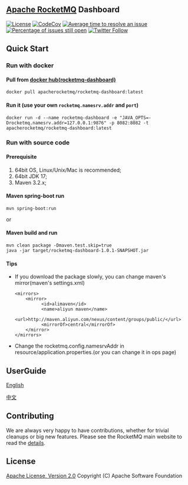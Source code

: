 ## [Apache RocketMQ](https://github.com/apache/rocketmq) Dashboard 
[![License](https://img.shields.io/badge/license-Apache%202-4EB1BA.svg)](https://www.apache.org/licenses/LICENSE-2.0.html)
[![CodeCov](https://codecov.io/gh/apache/rocketmq-dashboard/branch/master/graph/badge.svg)](https://codecov.io/gh/apache/rocketmq-dashboard)
[![Average time to resolve an issue](http://isitmaintained.com/badge/resolution/apache/rocketmq-dashboard.svg)](http://isitmaintained.com/project/apache/rocketmq-dashboard "Average time to resolve an issue")
[![Percentage of issues still open](http://isitmaintained.com/badge/open/apache/rocketmq-dashboard.svg)](http://isitmaintained.com/project/apache/rocketmq-dashboard "Percentage of issues still open")
[![Twitter Follow](https://img.shields.io/twitter/follow/ApacheRocketMQ?style=social)](https://twitter.com/intent/follow?screen_name=ApacheRocketMQ)
## Quick Start

### Run with docker

#### Pull from [docker hub(rocketmq-dashboard)](https://hub.docker.com/r/apacherocketmq/rocketmq-dashboard/tags)

```shell
docker pull apacherocketmq/rocketmq-dashboard:latest
```

#### Run it (use your own `rocketmq.namesrv.addr` and `port`)

```shell
docker run -d --name rocketmq-dashboard -e "JAVA_OPTS=-Drocketmq.namesrv.addr=127.0.0.1:9876" -p 8082:8082 -t apacherocketmq/rocketmq-dashboard:latest
```

### Run with source code


#### Prerequisite
1. 64bit OS, Linux/Unix/Mac is recommended;
2. 64bit JDK 17;
3. Maven 3.2.x;

#### Maven spring-boot run

```shell
mvn spring-boot:run
```
or

#### Maven build and run

```shell
mvn clean package -Dmaven.test.skip=true
java -jar target/rocketmq-dashboard-1.0.1-SNAPSHOT.jar
```

#### Tips
* If you download the package slowly, you can change maven's mirror(maven's settings.xml)

  ```
  <mirrors>
      <mirror>
            <id>alimaven</id>
            <name>aliyun maven</name>
            <url>http://maven.aliyun.com/nexus/content/groups/public/</url>
            <mirrorOf>central</mirrorOf>        
      </mirror>
  </mirrors>
  ```

* Change the rocketmq.config.namesrvAddr in resource/application.properties.(or you can change it in ops page)

## UserGuide

[English](https://github.com/apache/rocketmq-dashboard/blob/master/docs/1_0_0/UserGuide_EN.md)

[中文](https://github.com/apache/rocketmq-dashboard/blob/master/docs/1_0_0/UserGuide_CN.md)

## Contributing

We are always very happy to have contributions, whether for trivial cleanups or big new features. Please see the RocketMQ main website to read the [details](http://rocketmq.apache.org/docs/how-to-contribute/).

## License
[Apache License, Version 2.0](http://www.apache.org/licenses/LICENSE-2.0.html) Copyright (C) Apache Software Foundation
